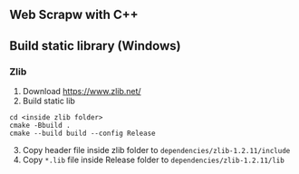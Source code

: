 ## Web Scrapw with C++

## Build static library (Windows)
### Zlib
1. Download https://www.zlib.net/
2. Build static lib
```
cd <inside zlib folder>
cmake -Bbuild .
cmake --build build --config Release
```
3. Copy header file inside zlib folder to `dependencies/zlib-1.2.11/include`
4. Copy `*.lib` file inside Release folder to `dependencies/zlib-1.2.11/lib`
